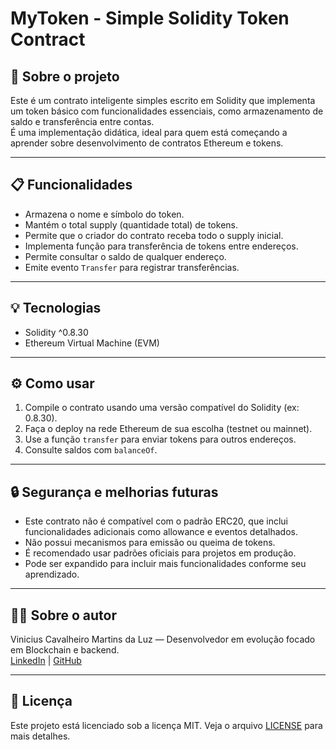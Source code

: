 # MyToken - Simple Solidity Token Contract

## 🚀 Sobre o projeto

Este é um contrato inteligente simples escrito em Solidity que implementa um token básico com funcionalidades essenciais, como armazenamento de saldo e transferência entre contas.  
É uma implementação didática, ideal para quem está começando a aprender sobre desenvolvimento de contratos Ethereum e tokens.

---

## 📋 Funcionalidades

- Armazena o nome e símbolo do token.
- Mantém o total supply (quantidade total) de tokens.
- Permite que o criador do contrato receba todo o supply inicial.
- Implementa função para transferência de tokens entre endereços.
- Permite consultar o saldo de qualquer endereço.
- Emite evento `Transfer` para registrar transferências.

---

## 💡 Tecnologias

- Solidity ^0.8.30
- Ethereum Virtual Machine (EVM)

---

## ⚙️ Como usar

1. Compile o contrato usando uma versão compatível do Solidity (ex: 0.8.30).
2. Faça o deploy na rede Ethereum de sua escolha (testnet ou mainnet).
3. Use a função `transfer` para enviar tokens para outros endereços.
4. Consulte saldos com `balanceOf`.

---

## 🔒 Segurança e melhorias futuras

- Este contrato não é compatível com o padrão ERC20, que inclui funcionalidades adicionais como allowance e eventos detalhados.
- Não possui mecanismos para emissão ou queima de tokens.
- É recomendado usar padrões oficiais para projetos em produção.
- Pode ser expandido para incluir mais funcionalidades conforme seu aprendizado.

---

## 👨‍💻 Sobre o autor

Vinicius Cavalheiro Martins da Luz — Desenvolvedor em evolução focado em Blockchain e backend.  
[LinkedIn](https://www.linkedin.com/in/vinicius-cavalheiro-martins-da-luz-5449a2332/) | [GitHub](https://github.com/ViniluzCX)

---

## 📄 Licença

Este projeto está licenciado sob a licença MIT. Veja o arquivo [LICENSE](LICENSE) para mais detalhes.

